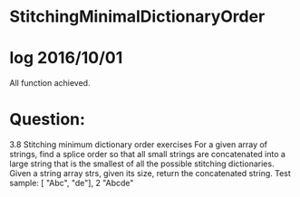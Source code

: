 # StitchingMinimalDictionaryOrder

# log 2016/10/01
All function achieved.

# Question:
3.8 Stitching minimum dictionary order exercises
For a given array of strings, find a splice order so that all small strings are concatenated into a large string that is the smallest of all the possible stitching dictionaries.
Given a string array strs, given its size, return the concatenated string.
Test sample:
[ "Abc", "de"], 2
"Abcde"

